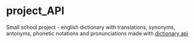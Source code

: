 # project_API
Small school project - english dictionary with translations, synonyms, antonyms, phonetic notations and pronunciations made with <a href = "https://dictionaryapi.dev" target="_blank"> dictionary api</a>
